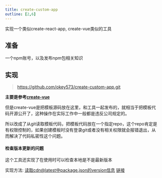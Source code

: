 ```yaml
---
title: create-custom-app
outline: [2,6]
---
```


实现一个类似create-react-app, create-vue类似的工具

## 准备

一个npm账号，以及发布npm包相关知识

## 实现

> https://github.com/okey573/create-custom-app.git

**主要是参考[create-vue](https://github.com/vuejs/create-vue)**

但是create-vue是把模板源码放在这里，和工具一起发布的，就相当于把模板代码开源公开了，这种操作在实际工作中一般都是违反公司规定的。

所以改成了从git读取模板代码，把模板代码放在一个指定repo，这个repo肯定是有权限控制的，如果创建模板时没有登录git或者没有相关权限就会报错退出，从而解决了代码私密性这个问题。

#### 检查版本更新的问题

这个工具还实现了在使用时可以检查本地是不是最新版本

实现方法: 读取cdn@latest中package.json的version信息 [链接](https://github.com/okey573/create-custom-app/blob/master/utils/checkLatestVersion.js)

